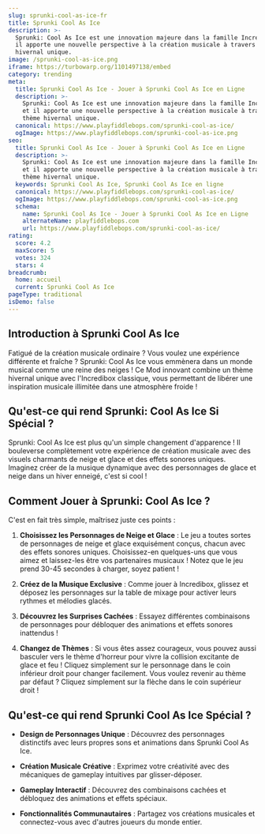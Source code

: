 ```yaml
---
slug: sprunki-cool-as-ice-fr
title: Sprunki Cool As Ice
description: >-
  Sprunki: Cool As Ice est une innovation majeure dans la famille Incredibox, et
  il apporte une nouvelle perspective à la création musicale à travers son thème
  hivernal unique.
image: /sprunki-cool-as-ice.png
iframe: https://turbowarp.org/1101497138/embed
category: trending
meta:
  title: Sprunki Cool As Ice - Jouer à Sprunki Cool As Ice en Ligne
  description: >-
    Sprunki: Cool As Ice est une innovation majeure dans la famille Incredibox,
    et il apporte une nouvelle perspective à la création musicale à travers son
    thème hivernal unique.
  canonical: https://www.playfiddlebops.com/sprunki-cool-as-ice/
  ogImage: https://www.playfiddlebops.com/sprunki-cool-as-ice.png
seo:
  title: Sprunki Cool As Ice - Jouer à Sprunki Cool As Ice en Ligne
  description: >-
    Sprunki: Cool As Ice est une innovation majeure dans la famille Incredibox,
    et il apporte une nouvelle perspective à la création musicale à travers son
    thème hivernal unique.
  keywords: Sprunki Cool As Ice, Sprunki Cool As Ice en ligne
  canonical: https://www.playfiddlebops.com/sprunki-cool-as-ice/
  ogImage: https://www.playfiddlebops.com/sprunki-cool-as-ice.png
  schema:
    name: Sprunki Cool As Ice - Jouer à Sprunki Cool As Ice en Ligne
    alternateName: playfiddlebops.com
    url: https://www.playfiddlebops.com/sprunki-cool-as-ice/
rating:
  score: 4.2
  maxScore: 5
  votes: 324
  stars: 4
breadcrumb:
  home: accueil
  current: Sprunki Cool As Ice
pageType: traditional
isDemo: false
---
```


## Introduction à Sprunki Cool As Ice

Fatigué de la création musicale ordinaire ? Vous voulez une expérience différente et fraîche ? Sprunki: Cool As Ice vous emmènera dans un monde musical comme une reine des neiges ! Ce Mod innovant combine un thème hivernal unique avec l'Incredibox classique, vous permettant de libérer une inspiration musicale illimitée dans une atmosphère froide !

## Qu'est-ce qui rend Sprunki: Cool As Ice Si Spécial ?

Sprunki: Cool As Ice est plus qu'un simple changement d'apparence ! Il bouleverse complètement votre expérience de création musicale avec des visuels charmants de neige et glace et des effets sonores uniques. Imaginez créer de la musique dynamique avec des personnages de glace et neige dans un hiver enneigé, c'est si cool !

## Comment Jouer à Sprunki: Cool As Ice ?

C'est en fait très simple, maîtrisez juste ces points :

1. **Choisissez les Personnages de Neige et Glace** : Le jeu a toutes sortes de personnages de neige et glace exquisément conçus, chacun avec des effets sonores uniques. Choisissez-en quelques-uns que vous aimez et laissez-les être vos partenaires musicaux ! Notez que le jeu prend 30-45 secondes à charger, soyez patient !

1. **Créez de la Musique Exclusive** : Comme jouer à Incredibox, glissez et déposez les personnages sur la table de mixage pour activer leurs rythmes et mélodies glacés.

1. **Découvrez les Surprises Cachées** : Essayez différentes combinaisons de personnages pour débloquer des animations et effets sonores inattendus !

1. **Changez de Thèmes** : Si vous êtes assez courageux, vous pouvez aussi basculer vers le thème d'horreur pour vivre la collision excitante de glace et feu ! Cliquez simplement sur le personnage dans le coin inférieur droit pour changer facilement. Vous voulez revenir au thème par défaut ? Cliquez simplement sur la flèche dans le coin supérieur droit !

## Qu'est-ce qui rend Sprunki Cool As Ice Spécial ?

- **Design de Personnages Unique** : Découvrez des personnages distinctifs avec leurs propres sons et animations dans Sprunki Cool As Ice.

- **Création Musicale Créative** : Exprimez votre créativité avec des mécaniques de gameplay intuitives par glisser-déposer.

- **Gameplay Interactif** : Découvrez des combinaisons cachées et débloquez des animations et effets spéciaux.

- **Fonctionnalités Communautaires** : Partagez vos créations musicales et connectez-vous avec d'autres joueurs du monde entier.